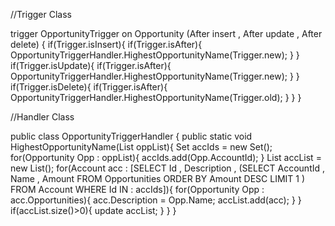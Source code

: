 //Trigger Class 

trigger OpportunityTrigger on Opportunity (After insert , After update , After delete) {
    if(Trigger.isInsert){
        if(Trigger.isAfter){
            OpportunityTriggerHandler.HighestOpportunityName(Trigger.new);
        }
    }
    if(Trigger.isUpdate){
        if(Trigger.isAfter){
            OpportunityTriggerHandler.HighestOpportunityName(Trigger.new);
        }
    }
    if(Trigger.isDelete){
        if(Trigger.isAfter){
            OpportunityTriggerHandler.HighestOpportunityName(Trigger.old);
        }
    }
}

//Handler Class 

public class OpportunityTriggerHandler {
  public static void HighestOpportunityName(List<Opportunity> oppList){
        Set<Id> accIds = new Set<Id>();
        for(Opportunity Opp : oppList){
            accIds.add(Opp.AccountId);
        }
        List<Account> accList =  new List<Account>();
        for(Account acc : [SELECT Id , Description , (SELECT AccountId , Name , Amount FROM Opportunities ORDER BY Amount DESC LIMIT 1 ) FROM Account WHERE Id IN : accIds]){
            for(Opportunity Opp : acc.Opportunities){
                acc.Description =  Opp.Name;
                accList.add(acc);
            }
        }
        if(accList.size()>0){
            update accList;
        }
    }
}
